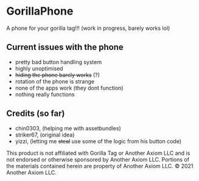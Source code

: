 # GorillaPhone
A phone for your gorilla tag!!! (work in progress, barely works lol)

## Current issues with the phone
- pretty bad button handling system
- highly unoptimised
- ~~hiding the phone barely works~~ (?)
- rotation of the phone is strange
- none of the apps work (they dont function)
- nothing really functions

## Credits (so far)
- chin0303, (helping me with assetbundles)
- striker67, (original idea)
- yizzi, (letting me ~~steal~~ use some of the logic from his button code)

This product is not affiliated with Gorilla Tag or Another Axiom LLC and is not endorsed or otherwise sponsored by Another Axiom LLC. Portions of the materials contained herein are property of Another Axiom LLC. © 2021 Another Axiom LLC.
